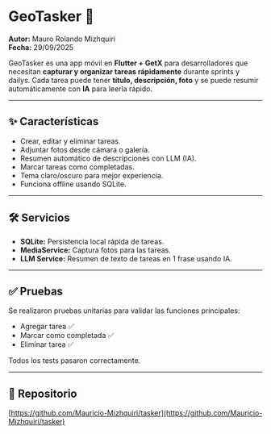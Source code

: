 # GeoTasker 🚀

**Autor:** Mauro Rolando Mizhquiri  
**Fecha:** 29/09/2025  

GeoTasker es una app móvil en **Flutter + GetX** para desarrolladores que necesitan **capturar y organizar tareas rápidamente** durante sprints y dailys. Cada tarea puede tener **título, descripción, foto** y se puede resumir automáticamente con **IA** para leerla rápido.

---

## ✨ Características
- Crear, editar y eliminar tareas.  
- Adjuntar fotos desde cámara o galería.  
- Resumen automático de descripciones con LLM (IA).  
- Marcar tareas como completadas.  
- Tema claro/oscuro para mejor experiencia.  
- Funciona offline usando SQLite.

---

## 🛠 Servicios
- **SQLite:** Persistencia local rápida de tareas.  
- **MediaService:** Captura fotos para las tareas.  
- **LLM Service:** Resumen de texto de tareas en 1 frase usando IA.  

---

## ✅ Pruebas
Se realizaron pruebas unitarias para validar las funciones principales:  
- Agregar tarea ✅  
- Marcar como completada ✅  
- Eliminar tarea ✅  

Todos los tests pasaron correctamente.

---

## 🔗 Repositorio
[https://github.com/Mauricio-Mizhquiri/tasker](https://github.com/Mauricio-Mizhquiri/tasker)
